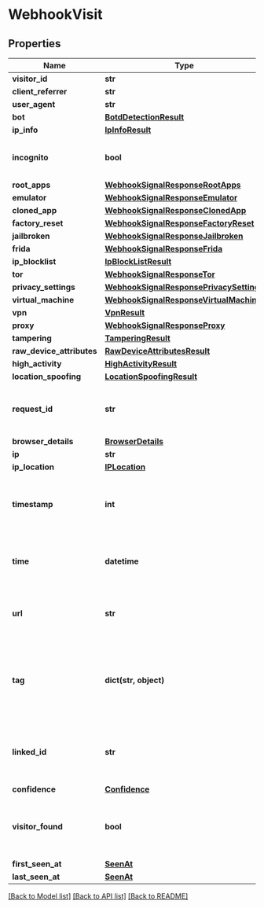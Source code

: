 # WebhookVisit

## Properties
Name | Type | Description | Notes
------------ | ------------- | ------------- | -------------
**visitor_id** | **str** |  | 
**client_referrer** | **str** |  | [optional] 
**user_agent** | **str** |  | [optional] 
**bot** | [**BotdDetectionResult**](BotdDetectionResult.md) |  | [optional] 
**ip_info** | [**IpInfoResult**](IpInfoResult.md) |  | [optional] 
**incognito** | **bool** | Flag if user used incognito session. | 
**root_apps** | [**WebhookSignalResponseRootApps**](WebhookSignalResponseRootApps.md) |  | [optional] 
**emulator** | [**WebhookSignalResponseEmulator**](WebhookSignalResponseEmulator.md) |  | [optional] 
**cloned_app** | [**WebhookSignalResponseClonedApp**](WebhookSignalResponseClonedApp.md) |  | [optional] 
**factory_reset** | [**WebhookSignalResponseFactoryReset**](WebhookSignalResponseFactoryReset.md) |  | [optional] 
**jailbroken** | [**WebhookSignalResponseJailbroken**](WebhookSignalResponseJailbroken.md) |  | [optional] 
**frida** | [**WebhookSignalResponseFrida**](WebhookSignalResponseFrida.md) |  | [optional] 
**ip_blocklist** | [**IpBlockListResult**](IpBlockListResult.md) |  | [optional] 
**tor** | [**WebhookSignalResponseTor**](WebhookSignalResponseTor.md) |  | [optional] 
**privacy_settings** | [**WebhookSignalResponsePrivacySettings**](WebhookSignalResponsePrivacySettings.md) |  | [optional] 
**virtual_machine** | [**WebhookSignalResponseVirtualMachine**](WebhookSignalResponseVirtualMachine.md) |  | [optional] 
**vpn** | [**VpnResult**](VpnResult.md) |  | [optional] 
**proxy** | [**WebhookSignalResponseProxy**](WebhookSignalResponseProxy.md) |  | [optional] 
**tampering** | [**TamperingResult**](TamperingResult.md) |  | [optional] 
**raw_device_attributes** | [**RawDeviceAttributesResult**](RawDeviceAttributesResult.md) |  | [optional] 
**high_activity** | [**HighActivityResult**](HighActivityResult.md) |  | [optional] 
**location_spoofing** | [**LocationSpoofingResult**](LocationSpoofingResult.md) |  | [optional] 
**request_id** | **str** | Unique identifier of the user's identification request. | 
**browser_details** | [**BrowserDetails**](BrowserDetails.md) |  | 
**ip** | **str** |  | 
**ip_location** | [**IPLocation**](IPLocation.md) |  | [optional] 
**timestamp** | **int** | Timestamp of the event with millisecond precision in Unix time. | 
**time** | **datetime** | Time expressed according to ISO 8601 in UTC format. | 
**url** | **str** | Page URL from which identification request was sent. | 
**tag** | **dict(str, object)** | A customer-provided value or an object that was sent with identification request. | [optional] 
**linked_id** | **str** | A customer-provided id that was sent with identification request. | [optional] 
**confidence** | [**Confidence**](Confidence.md) |  | 
**visitor_found** | **bool** | Attribute represents if a visitor had been identified before. | 
**first_seen_at** | [**SeenAt**](SeenAt.md) |  | 
**last_seen_at** | [**SeenAt**](SeenAt.md) |  | 

[[Back to Model list]](../README.md#documentation-for-models) [[Back to API list]](../README.md#documentation-for-api-endpoints) [[Back to README]](../README.md)

